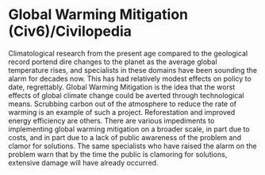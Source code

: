 # Global Warming Mitigation (Civ6)/Civilopedia

Climatological research from the present age compared to the geological record portend dire changes to the planet as the average global temperature rises, and specialists in these domains have been sounding the alarm for decades now. This has had relatively modest effects on policy to date, regrettably. Global Warming Mitigation is the idea that the worst effects of global climate change could be averted through technological means. Scrubbing carbon out of the atmosphere to reduce the rate of warming is an example of such a project. Reforestation and improved energy efficiency are others.
There are various impediments to implementing global warming mitigation on a broader scale, in part due to costs, and in part due to a lack of public awareness of the problem and clamor for solutions. The same specialists who have raised the alarm on the problem warn that by the time the public is clamoring for solutions, extensive damage will have already occurred.